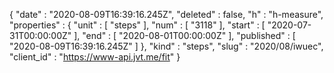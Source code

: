 {
  "date" : "2020-08-09T16:39:16.245Z",
  "deleted" : false,
  "h" : "h-measure",
  "properties" : {
    "unit" : [ "steps" ],
    "num" : [ "3118" ],
    "start" : [ "2020-07-31T00:00:00Z" ],
    "end" : [ "2020-08-01T00:00:00Z" ],
    "published" : [ "2020-08-09T16:39:16.245Z" ]
  },
  "kind" : "steps",
  "slug" : "2020/08/iwuec",
  "client_id" : "https://www-api.jvt.me/fit"
}
